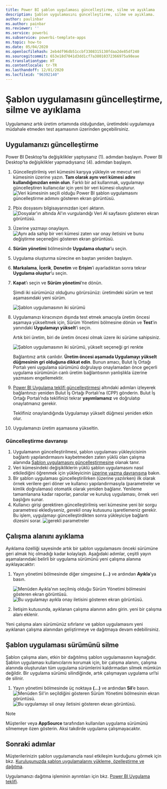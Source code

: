 ```yaml
---
title: Power BI şablon uygulaması güncelleştirme, silme ve ayıklama
description: Şablon uygulamasını güncelleştirme, silme ve ayıklama.
author: paulinbar
ms.author: painbar
ms.reviewer: ''
ms.service: powerbi
ms.subservice: powerbi-template-apps
ms.topic: how-to
ms.date: 05/04/2020
ms.openlocfilehash: 2eb4df96db51ccbf3308315130fdaa2de85df240
ms.sourcegitcommit: 653e18d7041d3dd1cf7a38010372366975a98eae
ms.translationtype: HT
ms.contentlocale: tr-TR
ms.lasthandoff: 12/01/2020
ms.locfileid: "96392140"
---
```

# <a name="update-delete-and-extract-template-app"></a>Şablon uygulamasını güncelleştirme, silme ve ayıklama

Uygulamanız artık üretim ortamında olduğundan, üretimdeki uygulamaya müdahale etmeden test aşamasının üzerinden geçebilirsiniz.
## <a name="update-your-app"></a>Uygulamanızı güncelleştirme

Power BI Desktop’ta değişiklikler yaptıysanız (1). adımdan başlayın. Power BI Desktop’ta değişiklikler yapmadıysanız (4). adımdan başlayın.

1. Güncelleştirilmiş veri kümesini karşıya yükleyin ve mevcut veri kümesinin üzerine yazın. **Tam olarak aynı veri kümesi adını kullandığınızdan emin olun**. Farklı bir ad kullanmak, uygulamayı güncelleştiren kullanıcılar için yeni bir veri kümesi oluşturur.
![Veri kümesinin seçili olduğu Power BI şablon uygulamasını güncelleştirme adımını gösteren ekran görüntüsü.](media/service-template-apps-update-extract-delete/power-bi-template-app-upload-dataset.png)
1. Pbix dosyasını bilgisayarınızdan içeri aktarın.
![Dosyalar'ın altında Al'ın vurgulandığı Veri Al sayfasını gösteren ekran görüntüsü.](media/service-template-apps-update-extract-delete/power-bi-template-app-upload-dataset2.png)
1. Üzerine yazmayı onaylayın.
![Aynı ada sahip bir veri kümesi zaten var onay iletisini ve bunu değiştirme seçeneğini gösteren ekran görüntüsü.](media/service-template-apps-update-extract-delete/power-bi-template-app-upload-dataset3.png)

1. **Sürüm yönetimi** bölmesinde **Uygulama oluştur**’u seçin.
1. Uygulama oluşturma sürecine en baştan yeniden başlayın.
1. **Markalama**, **İçerik**, **Denetim** ve **Erişim**’i ayarladıktan sonra tekrar **Uygulama oluştur**’u seçin.
1. **Kapat**’ı seçin ve **Sürüm yönetimi**’ne dönün.

   Şimdi iki sürümünüz olduğunu görürsünüz: üretimdeki sürüm ve test aşamasındaki yeni sürüm.

    ![Şablon uygulamasının iki sürümü](media/service-template-apps-update-extract-delete/power-bi-template-app-update1.png)

1. Uygulamanızı kiracınızın dışında test etmek amacıyla üretim öncesi aşamaya yükseltmek için, Sürüm Yönetimi bölmesine dönün ve **Test**’in yanındaki **Uygulamayı yükselt**’i seçin.

   Artık biri üretim, biri de üretim öncesi olmak üzere iki sürüme sahipsiniz.

   ![Şablon uygulamasının iki sürümü, yükselt seçeneği gri renkte](media/service-template-apps-update-extract-delete/power-bi-template-app-update2.png)

   Bağlantınız artık canlıdır. **Üretim öncesi aşamada Uygulamayı yükselt düğmesinin gri olduğuna dikkat edin**. Bunun amacı, Bulut İş Ortağı Portalı yeni uygulama sürümünü doğrulayıp onaylamadan önce geçerli uygulama sürümünün canlı üretim bağlantısının yanlışlıkla üzerine yazmasını engellemektir.

1. [Power BI Uygulama teklifi güncelleştirmesi](/azure/marketplace/cloud-partner-portal/power-bi/cpp-update-existing-offer) altındaki adımları izleyerek bağlantınızı yeniden Bulut İş Ortağı Portalı'na (CPP) gönderin. Bulut İş Ortağı Portalı’nda teklifinizi tekrar **yayımlamanız** ve doğrulatıp onaylatmanız gerekir.

   Teklifiniz onaylandığında Uygulamayı yükselt düğmesi yeniden etkin olur. 
1. Uygulamanızı üretim aşamasına yükseltin.
   
### <a name="update-behavior"></a>Güncelleştirme davranışı

1. Uygulamanın güncelleştirilmesi, şablon uygulaması yükleyicisinin bağlantı yapılandırmasını kaybetmeden zaten yüklü olan çalışma alanında [Şablon uygulamasını güncelleştirmesine](service-template-apps-install-distribute.md#update-a-template-app) olanak tanır.
1. Veri kümesindeki değişikliklerin yüklü şablon uygulamasını nasıl etkilediğini öğrenmek için yükleyicinin [üzerine yazma davranışına](service-template-apps-install-distribute.md#overwrite-behavior) bakın.
1. Bir şablon uygulaması güncelleştirilirken (üzerine yazılırken) ilk olarak örnek verilere geri döner ve kullanıcı yapılandırmasıyla (parametreler ve kimlik doğrulaması) otomatik olarak yeniden bağlanır. Yenileme tamamlanana kadar raporlar, panolar ve kuruluş uygulaması, örnek veri başlığını sunar.
1. Kullanıcı girişi gerektiren güncelleştirilmiş veri kümesine yeni bir sorgu parametresi eklediyseniz, *gerekli* onay kutusunu işaretlemeniz gerekir. Bu işlem, uygulamayı güncelleştirdikten sonra yükleyiciye bağlantı dizesini sorar.
 ![gerekli parametreler](media/service-template-apps-update-extract-delete/power-bi-template-app-upload-dataset4.png)

## <a name="extract-workspace"></a>Çalışma alanını ayıklama
Ayıklama özelliği sayesinde artık bir şablon uygulamasını önceki sürümüne geri almak hiç olmadığı kadar kolaylaştı. Aşağıdaki adımlar, çeşitli yayın aşamalarındaki belirli bir uygulama sürümünü yeni çalışma alanına ayıklayacaktır:

1. Yayın yönetimi bölmesinde diğer simgesine **(...)** ve ardından **Ayıkla**’ya basın.

    ![Menüden Ayıkla'nın seçilmiş olduğu Sürüm Yönetimi bölmesini gösteren ekran görüntüsü.](media/service-template-apps-update-extract-delete/power-bi-template-app-extract.png)
    ![Bu uygulamayı ayıkla onay iletisini gösteren ekran görüntüsü.](media/service-template-apps-update-extract-delete/power-bi-template-app-extract-dialog.png)
2. İletişim kutusunda, ayıklanan çalışma alanının adını girin. yeni bir çalışma alanı eklenir.

Yeni çalışma alanı sürümünüz sıfırlanır ve şablon uygulamasını yeni ayıklanan çalışma alanından geliştirmeye ve dağıtmaya devam edebilirsiniz.

## <a name="delete-template-app-version"></a>Şablon uygulaması sürümünü silme
Şablon çalışma alanı, etkin bir dağıtılmış şablon uygulamasının kaynağıdır. Şablon uygulaması kullanıcılarını korumak için, bir çalışma alanını, çalışma alanında oluşturulan tüm uygulama sürümlerini kaldırmadan silmek mümkün değildir.
Bir uygulama sürümü silindiğinde, artık çalışmayan uygulama url’si de silinir.

1. Yayın yönetimi bölmesinde üç noktaya **(...)** ve ardından **Sil**’e basın.
 ![Menüden Sil'in seçildiğini gösteren Sürüm Yönetimi bölmesinin ekran görüntüsü.](media/service-template-apps-update-extract-delete/power-bi-template-app-delete.png)
 ![Bu uygulamayı sil onay iletisini gösteren ekran görüntüsü.](media/service-template-apps-update-extract-delete/power-bi-template-app-delete-dialog.png)

>[!NOTE]
>Müşteriler veya **AppSource** tarafından kullanılan uygulama sürümünü silmemeye özen gösterin. Aksi takdirde uygulama çalışmayacaktır.

## <a name="next-steps"></a>Sonraki adımlar

Müşterilerinizin şablon uygulamanızla nasıl etkileşim kurduğunu görmek için bkz. [Kuruluşunuzda şablon uygulamalarını yükleme, özelleştirme ve dağıtma](service-template-apps-install-distribute.md).

Uygulamanızı dağıtma işleminin ayrıntıları için bkz. [Power BI Uygulama teklifi](/azure/marketplace/cloud-partner-portal/power-bi/cpp-power-bi-offer).